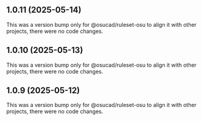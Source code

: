 ## 1.0.11 (2025-05-14)

This was a version bump only for @osucad/ruleset-osu to align it with other projects, there were no code changes.

## 1.0.10 (2025-05-13)

This was a version bump only for @osucad/ruleset-osu to align it with other projects, there were no code changes.

## 1.0.9 (2025-05-12)

This was a version bump only for @osucad/ruleset-osu to align it with other projects, there were no code changes.